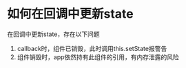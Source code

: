 # 如何在回调中更新state
在回调中更新state，存在以下问题
1. callback时，组件已销毁，此时调用this.setState报警告
2. 组件销毁时，app依然持有此组件的引用，有内存泄露的风险